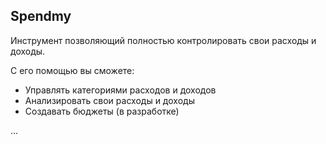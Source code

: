 ## Spendmy

Инструмент позволяющий полностью контролировать свои расходы и доходы.

С его помощью вы сможете:

- Управлять категориями расходов и доходов
- Анализировать свои расходы и доходы
- Создавать бюджеты (в разработке)

...
